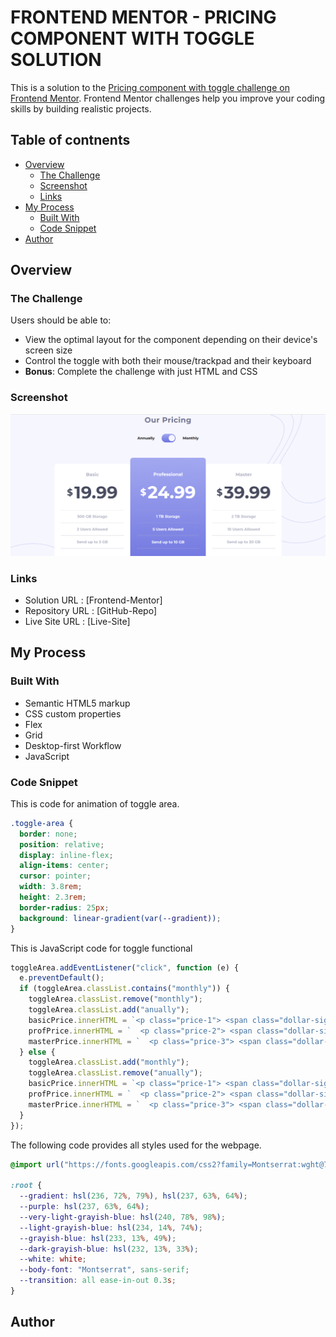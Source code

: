 # FRONTEND MENTOR - PRICING COMPONENT WITH TOGGLE SOLUTION

This is a solution to the [Pricing component with toggle challenge on Frontend Mentor](https://www.frontendmentor.io/challenges/pricing-component-with-toggle-8vPwRMIC). Frontend Mentor challenges help you improve your coding skills by building realistic projects.

## Table of contnents

- [Overview](#overview)
  - [The Challenge](#the-challenge)
  - [Screenshot](#screenshot)
  - [Links](#links)
- [My Process](#my-process)
  - [Built With](#built-with)
  - [Code Snippet](#code-snippet)
- [Author](#author)

## Overview

### The Challenge

Users should be able to:

- View the optimal layout for the component depending on their device's screen size
- Control the toggle with both their mouse/trackpad and their keyboard
- **Bonus**: Complete the challenge with just HTML and CSS

### Screenshot

![preview](./preview.png)

### Links

- Solution URL : [Frontend-Mentor]
- Repository URL : [GitHub-Repo]
- Live Site URL : [Live-Site]

## My Process

### Built With

- Semantic HTML5 markup
- CSS custom properties
- Flex
- Grid
- Desktop-first Workflow
- JavaScript

### Code Snippet

This is code for animation of toggle area.
```css
.toggle-area {
  border: none;
  position: relative;
  display: inline-flex;
  align-items: center;
  cursor: pointer;
  width: 3.8rem;
  height: 2.3rem;
  border-radius: 25px;
  background: linear-gradient(var(--gradient));
}
```

This is JavaScript code for toggle functional
```js
toggleArea.addEventListener("click", function (e) {
  e.preventDefault();
  if (toggleArea.classList.contains("monthly")) {
    toggleArea.classList.remove("monthly");
    toggleArea.classList.add("anually");
    basicPrice.innerHTML = `<p class="price-1"> <span class="dollar-sign">&dollar;</span>199.99</p>`;
    profPrice.innerHTML = `  <p class="price-2"> <span class="dollar-sign">&dollar;</span>249.99</p>`;
    masterPrice.innerHTML = `  <p class="price-3"> <span class="dollar-sign">&dollar;</span>399.99</p>`;
  } else {
    toggleArea.classList.add("monthly");
    toggleArea.classList.remove("anually");
    basicPrice.innerHTML = `<p class="price-1"> <span class="dollar-sign">&dollar;</span>19.99</p>`;
    profPrice.innerHTML = `  <p class="price-2"> <span class="dollar-sign">&dollar;</span>24.99</p>`;
    masterPrice.innerHTML = `  <p class="price-3"> <span class="dollar-sign">&dollar;</span>39.99</p>`;
  }
});
```

The following code provides all styles used for the webpage.
```css
@import url("https://fonts.googleapis.com/css2?family=Montserrat:wght@700&display=swap");

:root {
  --gradient: hsl(236, 72%, 79%), hsl(237, 63%, 64%);
  --purple: hsl(237, 63%, 64%);
  --very-light-grayish-blue: hsl(240, 78%, 98%);
  --light-grayish-blue: hsl(234, 14%, 74%);
  --grayish-blue: hsl(233, 13%, 49%);
  --dark-grayish-blue: hsl(232, 13%, 33%);
  --white: white;
  --body-font: "Montserrat", sans-serif;
  --transition: all ease-in-out 0.3s;
}
```

## Author
